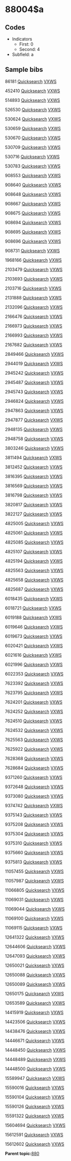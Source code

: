 # 88004$a

## Codes

-   Indicators
    -   First: 0
    -   Second: 4
-   Subfield: a

## Sample bibs

86181 [Quicksearch](https://search.library.yale.edu/catalog/86181) [VXWS](http://prodorbis.library.yale.edu:7014/vxws/GetHoldingsService?bibId=86181)

452410 [Quicksearch](https://search.library.yale.edu/catalog/452410) [VXWS](http://prodorbis.library.yale.edu:7014/vxws/GetHoldingsService?bibId=452410)

514893 [Quicksearch](https://search.library.yale.edu/catalog/514893) [VXWS](http://prodorbis.library.yale.edu:7014/vxws/GetHoldingsService?bibId=514893)

526530 [Quicksearch](https://search.library.yale.edu/catalog/526530) [VXWS](http://prodorbis.library.yale.edu:7014/vxws/GetHoldingsService?bibId=526530)

530624 [Quicksearch](https://search.library.yale.edu/catalog/530624) [VXWS](http://prodorbis.library.yale.edu:7014/vxws/GetHoldingsService?bibId=530624)

530659 [Quicksearch](https://search.library.yale.edu/catalog/530659) [VXWS](http://prodorbis.library.yale.edu:7014/vxws/GetHoldingsService?bibId=530659)

530670 [Quicksearch](https://search.library.yale.edu/catalog/530670) [VXWS](http://prodorbis.library.yale.edu:7014/vxws/GetHoldingsService?bibId=530670)

530709 [Quicksearch](https://search.library.yale.edu/catalog/530709) [VXWS](http://prodorbis.library.yale.edu:7014/vxws/GetHoldingsService?bibId=530709)

530716 [Quicksearch](https://search.library.yale.edu/catalog/530716) [VXWS](http://prodorbis.library.yale.edu:7014/vxws/GetHoldingsService?bibId=530716)

530783 [Quicksearch](https://search.library.yale.edu/catalog/530783) [VXWS](http://prodorbis.library.yale.edu:7014/vxws/GetHoldingsService?bibId=530783)

908553 [Quicksearch](https://search.library.yale.edu/catalog/908553) [VXWS](http://prodorbis.library.yale.edu:7014/vxws/GetHoldingsService?bibId=908553)

908640 [Quicksearch](https://search.library.yale.edu/catalog/908640) [VXWS](http://prodorbis.library.yale.edu:7014/vxws/GetHoldingsService?bibId=908640)

908648 [Quicksearch](https://search.library.yale.edu/catalog/908648) [VXWS](http://prodorbis.library.yale.edu:7014/vxws/GetHoldingsService?bibId=908648)

908667 [Quicksearch](https://search.library.yale.edu/catalog/908667) [VXWS](http://prodorbis.library.yale.edu:7014/vxws/GetHoldingsService?bibId=908667)

908675 [Quicksearch](https://search.library.yale.edu/catalog/908675) [VXWS](http://prodorbis.library.yale.edu:7014/vxws/GetHoldingsService?bibId=908675)

908694 [Quicksearch](https://search.library.yale.edu/catalog/908694) [VXWS](http://prodorbis.library.yale.edu:7014/vxws/GetHoldingsService?bibId=908694)

908695 [Quicksearch](https://search.library.yale.edu/catalog/908695) [VXWS](http://prodorbis.library.yale.edu:7014/vxws/GetHoldingsService?bibId=908695)

908696 [Quicksearch](https://search.library.yale.edu/catalog/908696) [VXWS](http://prodorbis.library.yale.edu:7014/vxws/GetHoldingsService?bibId=908696)

908731 [Quicksearch](https://search.library.yale.edu/catalog/908731) [VXWS](http://prodorbis.library.yale.edu:7014/vxws/GetHoldingsService?bibId=908731)

1968166 [Quicksearch](https://search.library.yale.edu/catalog/1968166) [VXWS](http://prodorbis.library.yale.edu:7014/vxws/GetHoldingsService?bibId=1968166)

2103479 [Quicksearch](https://search.library.yale.edu/catalog/2103479) [VXWS](http://prodorbis.library.yale.edu:7014/vxws/GetHoldingsService?bibId=2103479)

2103693 [Quicksearch](https://search.library.yale.edu/catalog/2103693) [VXWS](http://prodorbis.library.yale.edu:7014/vxws/GetHoldingsService?bibId=2103693)

2103716 [Quicksearch](https://search.library.yale.edu/catalog/2103716) [VXWS](http://prodorbis.library.yale.edu:7014/vxws/GetHoldingsService?bibId=2103716)

2131888 [Quicksearch](https://search.library.yale.edu/catalog/2131888) [VXWS](http://prodorbis.library.yale.edu:7014/vxws/GetHoldingsService?bibId=2131888)

2132096 [Quicksearch](https://search.library.yale.edu/catalog/2132096) [VXWS](http://prodorbis.library.yale.edu:7014/vxws/GetHoldingsService?bibId=2132096)

2166476 [Quicksearch](https://search.library.yale.edu/catalog/2166476) [VXWS](http://prodorbis.library.yale.edu:7014/vxws/GetHoldingsService?bibId=2166476)

2166973 [Quicksearch](https://search.library.yale.edu/catalog/2166973) [VXWS](http://prodorbis.library.yale.edu:7014/vxws/GetHoldingsService?bibId=2166973)

2166993 [Quicksearch](https://search.library.yale.edu/catalog/2166993) [VXWS](http://prodorbis.library.yale.edu:7014/vxws/GetHoldingsService?bibId=2166993)

2167682 [Quicksearch](https://search.library.yale.edu/catalog/2167682) [VXWS](http://prodorbis.library.yale.edu:7014/vxws/GetHoldingsService?bibId=2167682)

2849466 [Quicksearch](https://search.library.yale.edu/catalog/2849466) [VXWS](http://prodorbis.library.yale.edu:7014/vxws/GetHoldingsService?bibId=2849466)

2944019 [Quicksearch](https://search.library.yale.edu/catalog/2944019) [VXWS](http://prodorbis.library.yale.edu:7014/vxws/GetHoldingsService?bibId=2944019)

2945242 [Quicksearch](https://search.library.yale.edu/catalog/2945242) [VXWS](http://prodorbis.library.yale.edu:7014/vxws/GetHoldingsService?bibId=2945242)

2945487 [Quicksearch](https://search.library.yale.edu/catalog/2945487) [VXWS](http://prodorbis.library.yale.edu:7014/vxws/GetHoldingsService?bibId=2945487)

2945743 [Quicksearch](https://search.library.yale.edu/catalog/2945743) [VXWS](http://prodorbis.library.yale.edu:7014/vxws/GetHoldingsService?bibId=2945743)

2946824 [Quicksearch](https://search.library.yale.edu/catalog/2946824) [VXWS](http://prodorbis.library.yale.edu:7014/vxws/GetHoldingsService?bibId=2946824)

2947863 [Quicksearch](https://search.library.yale.edu/catalog/2947863) [VXWS](http://prodorbis.library.yale.edu:7014/vxws/GetHoldingsService?bibId=2947863)

2947877 [Quicksearch](https://search.library.yale.edu/catalog/2947877) [VXWS](http://prodorbis.library.yale.edu:7014/vxws/GetHoldingsService?bibId=2947877)

2948135 [Quicksearch](https://search.library.yale.edu/catalog/2948135) [VXWS](http://prodorbis.library.yale.edu:7014/vxws/GetHoldingsService?bibId=2948135)

2948758 [Quicksearch](https://search.library.yale.edu/catalog/2948758) [VXWS](http://prodorbis.library.yale.edu:7014/vxws/GetHoldingsService?bibId=2948758)

3803246 [Quicksearch](https://search.library.yale.edu/catalog/3803246) [VXWS](http://prodorbis.library.yale.edu:7014/vxws/GetHoldingsService?bibId=3803246)

3811494 [Quicksearch](https://search.library.yale.edu/catalog/3811494) [VXWS](http://prodorbis.library.yale.edu:7014/vxws/GetHoldingsService?bibId=3811494)

3812452 [Quicksearch](https://search.library.yale.edu/catalog/3812452) [VXWS](http://prodorbis.library.yale.edu:7014/vxws/GetHoldingsService?bibId=3812452)

3816395 [Quicksearch](https://search.library.yale.edu/catalog/3816395) [VXWS](http://prodorbis.library.yale.edu:7014/vxws/GetHoldingsService?bibId=3816395)

3816569 [Quicksearch](https://search.library.yale.edu/catalog/3816569) [VXWS](http://prodorbis.library.yale.edu:7014/vxws/GetHoldingsService?bibId=3816569)

3816798 [Quicksearch](https://search.library.yale.edu/catalog/3816798) [VXWS](http://prodorbis.library.yale.edu:7014/vxws/GetHoldingsService?bibId=3816798)

3820817 [Quicksearch](https://search.library.yale.edu/catalog/3820817) [VXWS](http://prodorbis.library.yale.edu:7014/vxws/GetHoldingsService?bibId=3820817)

3822127 [Quicksearch](https://search.library.yale.edu/catalog/3822127) [VXWS](http://prodorbis.library.yale.edu:7014/vxws/GetHoldingsService?bibId=3822127)

4825005 [Quicksearch](https://search.library.yale.edu/catalog/4825005) [VXWS](http://prodorbis.library.yale.edu:7014/vxws/GetHoldingsService?bibId=4825005)

4825061 [Quicksearch](https://search.library.yale.edu/catalog/4825061) [VXWS](http://prodorbis.library.yale.edu:7014/vxws/GetHoldingsService?bibId=4825061)

4825085 [Quicksearch](https://search.library.yale.edu/catalog/4825085) [VXWS](http://prodorbis.library.yale.edu:7014/vxws/GetHoldingsService?bibId=4825085)

4825107 [Quicksearch](https://search.library.yale.edu/catalog/4825107) [VXWS](http://prodorbis.library.yale.edu:7014/vxws/GetHoldingsService?bibId=4825107)

4825194 [Quicksearch](https://search.library.yale.edu/catalog/4825194) [VXWS](http://prodorbis.library.yale.edu:7014/vxws/GetHoldingsService?bibId=4825194)

4825563 [Quicksearch](https://search.library.yale.edu/catalog/4825563) [VXWS](http://prodorbis.library.yale.edu:7014/vxws/GetHoldingsService?bibId=4825563)

4825658 [Quicksearch](https://search.library.yale.edu/catalog/4825658) [VXWS](http://prodorbis.library.yale.edu:7014/vxws/GetHoldingsService?bibId=4825658)

4825687 [Quicksearch](https://search.library.yale.edu/catalog/4825687) [VXWS](http://prodorbis.library.yale.edu:7014/vxws/GetHoldingsService?bibId=4825687)

6018435 [Quicksearch](https://search.library.yale.edu/catalog/6018435) [VXWS](http://prodorbis.library.yale.edu:7014/vxws/GetHoldingsService?bibId=6018435)

6018721 [Quicksearch](https://search.library.yale.edu/catalog/6018721) [VXWS](http://prodorbis.library.yale.edu:7014/vxws/GetHoldingsService?bibId=6018721)

6019188 [Quicksearch](https://search.library.yale.edu/catalog/6019188) [VXWS](http://prodorbis.library.yale.edu:7014/vxws/GetHoldingsService?bibId=6019188)

6019646 [Quicksearch](https://search.library.yale.edu/catalog/6019646) [VXWS](http://prodorbis.library.yale.edu:7014/vxws/GetHoldingsService?bibId=6019646)

6019673 [Quicksearch](https://search.library.yale.edu/catalog/6019673) [VXWS](http://prodorbis.library.yale.edu:7014/vxws/GetHoldingsService?bibId=6019673)

6020421 [Quicksearch](https://search.library.yale.edu/catalog/6020421) [VXWS](http://prodorbis.library.yale.edu:7014/vxws/GetHoldingsService?bibId=6020421)

6021616 [Quicksearch](https://search.library.yale.edu/catalog/6021616) [VXWS](http://prodorbis.library.yale.edu:7014/vxws/GetHoldingsService?bibId=6021616)

6021996 [Quicksearch](https://search.library.yale.edu/catalog/6021996) [VXWS](http://prodorbis.library.yale.edu:7014/vxws/GetHoldingsService?bibId=6021996)

6022353 [Quicksearch](https://search.library.yale.edu/catalog/6022353) [VXWS](http://prodorbis.library.yale.edu:7014/vxws/GetHoldingsService?bibId=6022353)

7623392 [Quicksearch](https://search.library.yale.edu/catalog/7623392) [VXWS](http://prodorbis.library.yale.edu:7014/vxws/GetHoldingsService?bibId=7623392)

7623795 [Quicksearch](https://search.library.yale.edu/catalog/7623795) [VXWS](http://prodorbis.library.yale.edu:7014/vxws/GetHoldingsService?bibId=7623795)

7624201 [Quicksearch](https://search.library.yale.edu/catalog/7624201) [VXWS](http://prodorbis.library.yale.edu:7014/vxws/GetHoldingsService?bibId=7624201)

7624252 [Quicksearch](https://search.library.yale.edu/catalog/7624252) [VXWS](http://prodorbis.library.yale.edu:7014/vxws/GetHoldingsService?bibId=7624252)

7624510 [Quicksearch](https://search.library.yale.edu/catalog/7624510) [VXWS](http://prodorbis.library.yale.edu:7014/vxws/GetHoldingsService?bibId=7624510)

7624532 [Quicksearch](https://search.library.yale.edu/catalog/7624532) [VXWS](http://prodorbis.library.yale.edu:7014/vxws/GetHoldingsService?bibId=7624532)

7625563 [Quicksearch](https://search.library.yale.edu/catalog/7625563) [VXWS](http://prodorbis.library.yale.edu:7014/vxws/GetHoldingsService?bibId=7625563)

7625922 [Quicksearch](https://search.library.yale.edu/catalog/7625922) [VXWS](http://prodorbis.library.yale.edu:7014/vxws/GetHoldingsService?bibId=7625922)

7628368 [Quicksearch](https://search.library.yale.edu/catalog/7628368) [VXWS](http://prodorbis.library.yale.edu:7014/vxws/GetHoldingsService?bibId=7628368)

7628684 [Quicksearch](https://search.library.yale.edu/catalog/7628684) [VXWS](http://prodorbis.library.yale.edu:7014/vxws/GetHoldingsService?bibId=7628684)

9371260 [Quicksearch](https://search.library.yale.edu/catalog/9371260) [VXWS](http://prodorbis.library.yale.edu:7014/vxws/GetHoldingsService?bibId=9371260)

9372648 [Quicksearch](https://search.library.yale.edu/catalog/9372648) [VXWS](http://prodorbis.library.yale.edu:7014/vxws/GetHoldingsService?bibId=9372648)

9373080 [Quicksearch](https://search.library.yale.edu/catalog/9373080) [VXWS](http://prodorbis.library.yale.edu:7014/vxws/GetHoldingsService?bibId=9373080)

9374742 [Quicksearch](https://search.library.yale.edu/catalog/9374742) [VXWS](http://prodorbis.library.yale.edu:7014/vxws/GetHoldingsService?bibId=9374742)

9375143 [Quicksearch](https://search.library.yale.edu/catalog/9375143) [VXWS](http://prodorbis.library.yale.edu:7014/vxws/GetHoldingsService?bibId=9375143)

9375208 [Quicksearch](https://search.library.yale.edu/catalog/9375208) [VXWS](http://prodorbis.library.yale.edu:7014/vxws/GetHoldingsService?bibId=9375208)

9375304 [Quicksearch](https://search.library.yale.edu/catalog/9375304) [VXWS](http://prodorbis.library.yale.edu:7014/vxws/GetHoldingsService?bibId=9375304)

9375310 [Quicksearch](https://search.library.yale.edu/catalog/9375310) [VXWS](http://prodorbis.library.yale.edu:7014/vxws/GetHoldingsService?bibId=9375310)

9375660 [Quicksearch](https://search.library.yale.edu/catalog/9375660) [VXWS](http://prodorbis.library.yale.edu:7014/vxws/GetHoldingsService?bibId=9375660)

9375813 [Quicksearch](https://search.library.yale.edu/catalog/9375813) [VXWS](http://prodorbis.library.yale.edu:7014/vxws/GetHoldingsService?bibId=9375813)

11057455 [Quicksearch](https://search.library.yale.edu/catalog/11057455) [VXWS](http://prodorbis.library.yale.edu:7014/vxws/GetHoldingsService?bibId=11057455)

11057987 [Quicksearch](https://search.library.yale.edu/catalog/11057987) [VXWS](http://prodorbis.library.yale.edu:7014/vxws/GetHoldingsService?bibId=11057987)

11066805 [Quicksearch](https://search.library.yale.edu/catalog/11066805) [VXWS](http://prodorbis.library.yale.edu:7014/vxws/GetHoldingsService?bibId=11066805)

11069031 [Quicksearch](https://search.library.yale.edu/catalog/11069031) [VXWS](http://prodorbis.library.yale.edu:7014/vxws/GetHoldingsService?bibId=11069031)

11069044 [Quicksearch](https://search.library.yale.edu/catalog/11069044) [VXWS](http://prodorbis.library.yale.edu:7014/vxws/GetHoldingsService?bibId=11069044)

11069100 [Quicksearch](https://search.library.yale.edu/catalog/11069100) [VXWS](http://prodorbis.library.yale.edu:7014/vxws/GetHoldingsService?bibId=11069100)

11069115 [Quicksearch](https://search.library.yale.edu/catalog/11069115) [VXWS](http://prodorbis.library.yale.edu:7014/vxws/GetHoldingsService?bibId=11069115)

12641322 [Quicksearch](https://search.library.yale.edu/catalog/12641322) [VXWS](http://prodorbis.library.yale.edu:7014/vxws/GetHoldingsService?bibId=12641322)

12644606 [Quicksearch](https://search.library.yale.edu/catalog/12644606) [VXWS](http://prodorbis.library.yale.edu:7014/vxws/GetHoldingsService?bibId=12644606)

12647093 [Quicksearch](https://search.library.yale.edu/catalog/12647093) [VXWS](http://prodorbis.library.yale.edu:7014/vxws/GetHoldingsService?bibId=12647093)

12650021 [Quicksearch](https://search.library.yale.edu/catalog/12650021) [VXWS](http://prodorbis.library.yale.edu:7014/vxws/GetHoldingsService?bibId=12650021)

12650088 [Quicksearch](https://search.library.yale.edu/catalog/12650088) [VXWS](http://prodorbis.library.yale.edu:7014/vxws/GetHoldingsService?bibId=12650088)

12650089 [Quicksearch](https://search.library.yale.edu/catalog/12650089) [VXWS](http://prodorbis.library.yale.edu:7014/vxws/GetHoldingsService?bibId=12650089)

12650175 [Quicksearch](https://search.library.yale.edu/catalog/12650175) [VXWS](http://prodorbis.library.yale.edu:7014/vxws/GetHoldingsService?bibId=12650175)

12653589 [Quicksearch](https://search.library.yale.edu/catalog/12653589) [VXWS](http://prodorbis.library.yale.edu:7014/vxws/GetHoldingsService?bibId=12653589)

14415919 [Quicksearch](https://search.library.yale.edu/catalog/14415919) [VXWS](http://prodorbis.library.yale.edu:7014/vxws/GetHoldingsService?bibId=14415919)

14423506 [Quicksearch](https://search.library.yale.edu/catalog/14423506) [VXWS](http://prodorbis.library.yale.edu:7014/vxws/GetHoldingsService?bibId=14423506)

14438476 [Quicksearch](https://search.library.yale.edu/catalog/14438476) [VXWS](http://prodorbis.library.yale.edu:7014/vxws/GetHoldingsService?bibId=14438476)

14446671 [Quicksearch](https://search.library.yale.edu/catalog/14446671) [VXWS](http://prodorbis.library.yale.edu:7014/vxws/GetHoldingsService?bibId=14446671)

14448450 [Quicksearch](https://search.library.yale.edu/catalog/14448450) [VXWS](http://prodorbis.library.yale.edu:7014/vxws/GetHoldingsService?bibId=14448450)

14448489 [Quicksearch](https://search.library.yale.edu/catalog/14448489) [VXWS](http://prodorbis.library.yale.edu:7014/vxws/GetHoldingsService?bibId=14448489)

14448500 [Quicksearch](https://search.library.yale.edu/catalog/14448500) [VXWS](http://prodorbis.library.yale.edu:7014/vxws/GetHoldingsService?bibId=14448500)

15589947 [Quicksearch](https://search.library.yale.edu/catalog/15589947) [VXWS](http://prodorbis.library.yale.edu:7014/vxws/GetHoldingsService?bibId=15589947)

15590016 [Quicksearch](https://search.library.yale.edu/catalog/15590016) [VXWS](http://prodorbis.library.yale.edu:7014/vxws/GetHoldingsService?bibId=15590016)

15590104 [Quicksearch](https://search.library.yale.edu/catalog/15590104) [VXWS](http://prodorbis.library.yale.edu:7014/vxws/GetHoldingsService?bibId=15590104)

15590126 [Quicksearch](https://search.library.yale.edu/catalog/15590126) [VXWS](http://prodorbis.library.yale.edu:7014/vxws/GetHoldingsService?bibId=15590126)

15591322 [Quicksearch](https://search.library.yale.edu/catalog/15591322) [VXWS](http://prodorbis.library.yale.edu:7014/vxws/GetHoldingsService?bibId=15591322)

15604694 [Quicksearch](https://search.library.yale.edu/catalog/15604694) [VXWS](http://prodorbis.library.yale.edu:7014/vxws/GetHoldingsService?bibId=15604694)

15612591 [Quicksearch](https://search.library.yale.edu/catalog/15612591) [VXWS](http://prodorbis.library.yale.edu:7014/vxws/GetHoldingsService?bibId=15612591)

15612602 [Quicksearch](https://search.library.yale.edu/catalog/15612602) [VXWS](http://prodorbis.library.yale.edu:7014/vxws/GetHoldingsService?bibId=15612602)

**Parent topic:**[880](../../tags/880/880.md)

